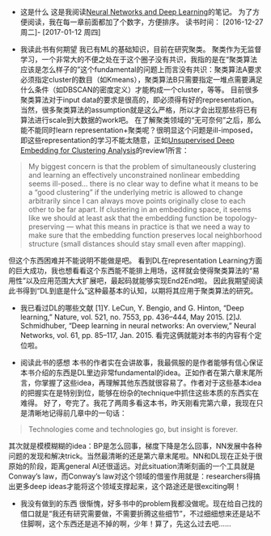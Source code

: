 * 这是什么
这是我阅读[Neural Networks and Deep Learning](http://neuralnetworksanddeeplearning.com/index.html)的笔记。
为了方便阅读，我在每一章前面都加了个数字，方便排序。
读书时间： [2016-12-27 周二]- [2017-01-12 周四]

* 我读此书有何期望
我已有ML的基础知识，目前在研究聚类。
聚类作为无监督学习，一个非常大的不便之处在于这个圈子没有共识，我指的是在“聚类算法应该是怎么样子的”这个fundamental的问题上而言没有共识：聚类算法A要求必须指定cluster的数目（如Kmeans），聚类算法B只需要指定一堆点需要满足什么条件（如DBSCAN的密度定义）才能构成一个cluster，等等。
目前很多聚类算法对于input data的要求是很高的，即必须得有好的representation。当然，很多聚类算法的assumption就是这么严格，所以才会出现那些将已有算法进行scale到大数据的work吧。
在了解聚类领域的“无可奈何”之后，那么能不能同时learn representation+聚类呢？很明显这个问题是ill-imposed，即这些representation的学习不能太随意，正如[Unsupervised Deep Embedding for Clustering Analysis](http://icml.cc/2016/reviews/231.txt)的review1所言：
>My biggest concern is that the problem of simultaneously clustering and learning an effectively unconstrained nonlinear embedding seems ill-posed… there is no clear way to define what it means to be a “good clustering” if the underlying metric is allowed to change arbitrarily since I can always move points originally close to each other to be far apart.  If clustering in an embedding space, it seems like we should at least ask that the embedding function be topology-preserving — what this means in practice is that we need a way to make sure that the embedding function preserves local neighborhood structure (small distances should stay small even after mapping). 

 但这个东西困难并不能说明不能做是吧。 看到DL在representation Learning方面的巨大成功，我也想看看这个东西能不能排上用场，这样就会使得聚类算法的“易用性”以及应用范围大大扩展吧，最起码就能够实现End2End啦。
 因此我期望阅读此书得到“DL到底是什么”这种最基本的认知，以期将其应用于聚类算法的研究。

* 我已看过DL的哪些文献
[1]Y. LeCun, Y. Bengio, and G. Hinton, “Deep learning,” Nature, vol. 521, no. 7553, pp. 436–444, May 2015.
[2]J. Schmidhuber, “Deep learning in neural networks: An overview,” Neural Networks, vol. 61, pp. 85–117, Jan. 2015.
看完这俩就能对本书的内容有个定位啦。

* 阅读此书的感想
本书的作者实在会讲故事，我最佩服的是作者能够有信心保证本书介绍的东西是DL里边非常fundamental的idea。正如作者在第六章末尾所言，你掌握了这些idea，再理解其他东西就很容易了。作者对于这些基本idea的把握实在是特别到位，能够在纷杂的technique中抓住这些本质的东西实在难得。
好了，夸完了。我花了两周多看这本书，昨天刚看完第六章，我现在只是清晰地记得前几章中的一句话：
>Technologies come and technologies go, but insight is forever.

 其次就是模模糊糊的idea：BP是怎么回事，梯度下降是怎么回事，NN发展中各种问题的发现和解决trick。当然最清晰的还是第六章末尾啦。NN和DL现在正处于很原始的阶段，距离general AI还很遥远。对此situation清晰刻画的一个工具就是Conway’s law，而Conway’s law对这个领域的借鉴作用就是：researchers得搞出更多deep ideas才能将这个领域支撑起来，这个路途还是很exciting啊！
 
* 我没有做到的东西
很惭愧，好多书中的problem我都没做呢。现在给自己找的借口就是“我还有研究需要做，不需要折腾这些细节”，不过细细想来还是站不住脚啊，这个东西还是逃不掉的啊，少年！算了，先这么过去吧……
